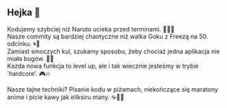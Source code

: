 ## Hejka 👋  
Kodujemy szybciej niż Naruto ucieka przed terminami. 🏃‍♂️💨  
Nasze commity są bardziej chaotyczne niż walka Goku z Freezą na 50. odcinku. 🌀👊  
Zamiast smoczych kul, szukamy sposobu, żeby chociaż jedna aplikacja nie miała bugów. 🐉🔧  
Każda nowa funkcja to level up, ale i tak wiecznie jesteśmy w trybie 'hardcore'. 🎮🔥  

Nasze tajne techniki? Pisanie kodu w piżamach, niekończące się maratony anime i picie kawy jak eliksiru many. ☕️🧙‍♂️  
